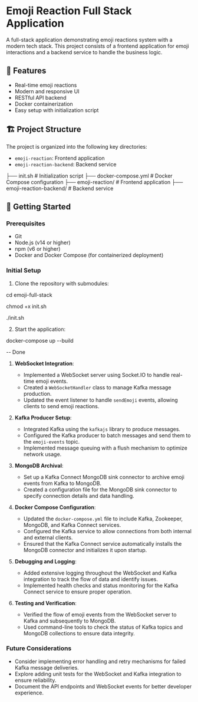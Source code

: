 # Emoji Reaction Full Stack Application

A full-stack application demonstrating emoji reactions system with a modern tech stack. This project consists of a frontend application for emoji interactions and a backend service to handle the business logic.

## 🌟 Features

- Real-time emoji reactions
- Modern and responsive UI
- RESTful API backend
- Docker containerization
- Easy setup with initialization script

## 🏗️ Project Structure

The project is organized into the following key directories:

- `emoji-reaction`: Frontend application
- `emoji-reaction-backend`: Backend service

├── init.sh                  # Initialization script
├── docker-compose.yml       # Docker Compose configuration
├── emoji-reaction/         # Frontend application
├── emoji-reaction-backend/ # Backend service

## 🚀 Getting Started

### Prerequisites

- Git
- Node.js (v14 or higher)
- npm (v6 or higher)
- Docker and Docker Compose (for containerized deployment)

### Initial Setup

1. Clone the repository with submodules:


cd emoji-full-stack

chmod +x init.sh

./init.sh


2. Start the application:

docker-compose up --build


-- Done

1. **WebSocket Integration**:
   - Implemented a WebSocket server using Socket.IO to handle real-time emoji events.
   - Created a `WebSocketHandler` class to manage Kafka message production.
   - Updated the event listener to handle `sendEmoji` events, allowing clients to send emoji reactions.

2. **Kafka Producer Setup**:
   - Integrated Kafka using the `kafkajs` library to produce messages.
   - Configured the Kafka producer to batch messages and send them to the `emoji-events` topic.
   - Implemented message queuing with a flush mechanism to optimize network usage.

3. **MongoDB Archival**:
   - Set up a Kafka Connect MongoDB sink connector to archive emoji events from Kafka to MongoDB.
   - Created a configuration file for the MongoDB sink connector to specify connection details and data handling.

4. **Docker Compose Configuration**:
   - Updated the `docker-compose.yml` file to include Kafka, Zookeeper, MongoDB, and Kafka Connect services.
   - Configured the Kafka service to allow connections from both internal and external clients.
   - Ensured that the Kafka Connect service automatically installs the MongoDB connector and initializes it upon startup.

5. **Debugging and Logging**:
   - Added extensive logging throughout the WebSocket and Kafka integration to track the flow of data and identify issues.
   - Implemented health checks and status monitoring for the Kafka Connect service to ensure proper operation.

6. **Testing and Verification**:
   - Verified the flow of emoji events from the WebSocket server to Kafka and subsequently to MongoDB.
   - Used command-line tools to check the status of Kafka topics and MongoDB collections to ensure data integrity.

### Future Considerations
- Consider implementing error handling and retry mechanisms for failed Kafka message deliveries.
- Explore adding unit tests for the WebSocket and Kafka integration to ensure reliability.
- Document the API endpoints and WebSocket events for better developer experience.







